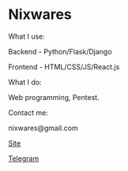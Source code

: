 <h1>Nixwares</h1>
<p>What I use:</p>
<p>Backend - Python/Flask/Django</p>
<p>Frontend - HTML/CSS/JS/React.js</p>
<p>What I do:</p>
<p>Web programming, Pentest.</p>
<p>Contact me:</p>
<p>nixwares@gmail.com</p>
<p><a href='https://nixwares.github.io/Site_card/'>Site</a></p>
<p><a href='https://t.me/Nixwares'>Telegram</a></p> 
<a href='https://www.icegif.com/wp-content/uploads/tyrion-lannister-cheers-icegif.gif'></a>

